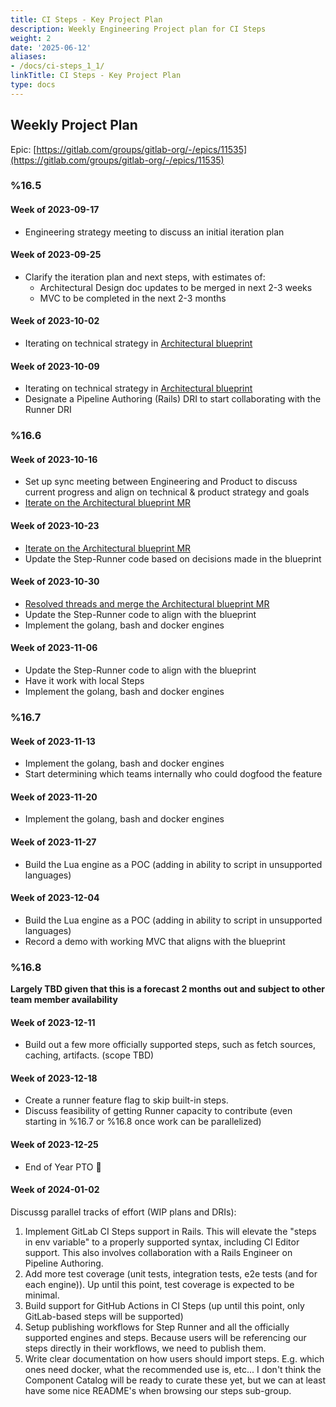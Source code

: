 ```yaml
---
title: CI Steps - Key Project Plan
description: Weekly Engineering Project plan for CI Steps
weight: 2
date: '2025-06-12'
aliases:
- /docs/ci-steps_1_1/
linkTitle: CI Steps - Key Project Plan
type: docs
---
```


## Weekly Project Plan

Epic: [https://gitlab.com/groups/gitlab-org/-/epics/11535](https://gitlab.com/groups/gitlab-org/-/epics/11535)

### %16.5

#### Week of 2023-09-17

- Engineering strategy meeting to discuss an initial iteration plan

#### Week of 2023-09-25

- Clarify the iteration plan and next steps, with estimates of:
  - Architectural Design doc updates to be merged in next 2-3 weeks
  - MVC to be completed in the next 2-3 months

#### Week of 2023-10-02

- Iterating on technical strategy in [Architectural blueprint](https://gitlab.com/gitlab-org/gitlab/-/merge_requests/131688)

#### Week of 2023-10-09

- Iterating on technical strategy in [Architectural blueprint](https://gitlab.com/gitlab-org/gitlab/-/merge_requests/131688)
- Designate a Pipeline Authoring (Rails) DRI to start collaborating with the Runner DRI

### %16.6

#### Week of 2023-10-16

- Set up sync meeting between Engineering and Product to discuss current progress and align on technical & product strategy and goals
- [Iterate on the Architectural blueprint MR](https://gitlab.com/gitlab-org/gitlab/-/merge_requests/131688)

#### Week of 2023-10-23

- [Iterate on the Architectural blueprint MR](https://gitlab.com/gitlab-org/gitlab/-/merge_requests/131688)
- Update the Step-Runner code based on decisions made in the blueprint

#### Week of 2023-10-30

- [Resolved threads and merge the Architectural blueprint MR](https://gitlab.com/gitlab-org/gitlab/-/merge_requests/131688)
- Update the Step-Runner code to align with the blueprint
- Implement the golang, bash and docker engines

#### Week of 2023-11-06

- Update the Step-Runner code to align with the blueprint
- Have it work with local Steps
- Implement the golang, bash and docker engines

### %16.7

#### Week of 2023-11-13

- Implement the golang, bash and docker engines
- Start determining which teams internally who could dogfood the feature

#### Week of 2023-11-20

- Implement the golang, bash and docker engines

#### Week of 2023-11-27

- Build the Lua engine as a POC (adding in ability to script in unsupported languages)

#### Week of 2023-12-04

- Build the Lua engine as a POC (adding in ability to script in unsupported languages)
- Record a demo with working MVC that aligns with the blueprint

### %16.8

**Largely TBD given that this is a forecast 2 months out and subject to other team member availability**

#### Week of 2023-12-11

- Build out a few more officially supported steps, such as fetch sources, caching, artifacts. (scope TBD)

#### Week of 2023-12-18

- Create a runner feature flag to skip built-in steps.
- Discuss feasibility of getting Runner capacity to contribute (even starting in %16.7 or %16.8 once work can be parallelized)

#### Week of 2023-12-25

- End of Year PTO 🎄

#### Week of 2024-01-02

Discussg parallel tracks of effort (WIP plans and DRIs):

1. Implement GitLab CI Steps support in Rails. This will elevate the "steps in env variable" to a properly supported syntax, including CI Editor support. This also involves collaboration with a Rails Engineer on Pipeline Authoring.
1. Add more test coverage (unit tests, integration tests, e2e tests (and for each engine)). Up until this point, test coverage is expected to be minimal.
1. Build support for GitHub Actions in CI Steps (up until this point, only GitLab-based steps will be supported)
1. Setup publishing workflows for Step Runner and all the officially supported engines and steps. Because users will be referencing our steps directly in their workflows, we need to publish them.
1. Write clear documentation on how users should import steps. E.g. which ones need docker, what the recommended use is, etc... I don't think the Component Catalog will be ready to curate these yet, but we can at least have some nice README's when browsing our steps sub-group.
